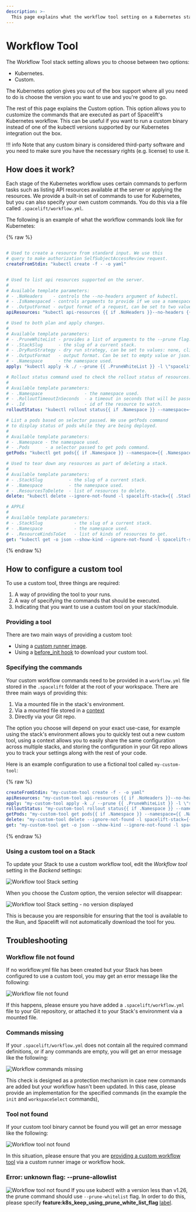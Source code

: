 ```yaml
---
description: >-
  This page explains what the workflow tool setting on a Kubernetes stack is, as well as how to configure it.
---
```


# Workflow Tool

The Workflow Tool stack setting allows you to choose between two options:

- Kubernetes.
- Custom.

The Kubernetes option gives you out of the box support where all you need to do is choose the version you want to use and you're good to go.

The rest of this page explains the Custom option. This option allows you to customize the commands that are executed as part of Spacelift's Kubernetes workflow. This can be useful if you want to run a custom binary instead of one of the kubectl versions supported by our Kubernetes integration out the box.

!!! info
    Note that any custom binary is considered third-party software and you need to make sure you have the necessary rights (e.g. license) to use it.

## How does it work?

Each stage of the Kubernetes workflow uses certain commands to perform tasks such as listing API resources available at the server or applying the resources. We provide a built-in set of commands to use for Kubernetes, but you can also specify your own custom commands. You do this via a file called `.spacelift/workflow.yml`.

The following is an example of what the workflow commands look like for Kubernetes:

{% raw %}

```yaml

# Used to create a resource from standard input. We use this
# query to make authorization SelfSubjectAccessReview request.
createFromStdin: "kubectl create -f - -o yaml"


# Used to list api resources supported on the server.
#
# Available template parameters:
# - .NoHeaders    - controls the --no-headers argument of kubectl.
# - .IsNamespaced - controls arguments to provide if we use a namespace.
# - .OutputFormat - output format of a request, can be set to two values: name or wide.
apiResources: "kubectl api-resources {{ if .NoHeaders }}--no-headers {{ end }}--verbs=list,create {{ if .IsNamespaced }}--namespaced {{ end }}-o {{ .OutputFormat }}"

# Used to both plan and apply changes.
#
# Available template parameters:
# - .PruneWhiteList - provides a list of arguments to the --prune flag. It uses the --prune-allowlist flag, if you want to use the old --pune-whitelist, add the feature:k8s_keep_using_prune_white_list_flag label to your stack.
# - .StackSlug      - the slug of a current stack.
# - .DryRunStrategy - dry run strategy, can be set to values: none, client, server.
# - .OutputFormat   - output format. Can be set to empty value or json.
# - .Namespace      - the namespace used.
apply: "kubectl apply -k ./ --prune {{ .PruneWhiteList }} -l \"spacelift-stack={{ .StackSlug }}\" --dry-run={{ .DryRunStrategy }}{{ if .OutputFormat }} -o {{ .OutputFormat }}{{ end }}{{ if .Namespace }} --namespace={{ .Namespace }}{{ end}}"

# Rollout status command used to check the rollout status of resources.
#
# Available template parameters:
# - .Namespace                - the namespace used.
# - .RolloutTimeoutInSeconds  - a timeout in seconds that will be passed to the command.
# - .Id                       - id of the resource to watch.
rolloutStatus: "kubectl rollout status{{ if .Namespace }} --namespace={{ .Namespace }}{{ end}} --timeout {{ .RolloutTimeoutInSeconds }}s -w {{ .Id }}"

# List a pods based on selector passed. We use getPods command
# to display status of pods while they are being deployed.
#
# Available template parameters:
# - .Namespace - the namespace used.
# - .Pods      - a selector passed to get pods command.
getPods: "kubectl get pods{{ if .Namespace }} --namespace={{ .Namespace }}{{ else }} --all-namespaces{{ end}} -w -l '{{ .Pods }}'"

# Used to tear down any resources as part of deleting a stack.
#
# Available template parameters:
# - .StackSlug          - the slug of a current stack.
# - .Namespace          - the namespace used.
# - .ResourcesToDelete  - list of resources to delete.
delete: "kubectl delete --ignore-not-found -l spacelift-stack={{ .StackSlug }}{{ if .Namespace }} --namespace={{ .Namespace }}{{ else }} --all-namespaces{{ end}} {{ .ResourcesToDelete }}"

# APPLE
#
# Available template parameters:
# - .StackSlug            - the slug of a current stack.
# - .Namespace            - the namespace used.
# - .ResourceKindsToGet   - list of kinds of resources to get.
get: "kubectl get -o json --show-kind --ignore-not-found -l spacelift-stack={{ .StackSlug }}{{ if .Namespace }} --namespace={{ .Namespace }}{{ else }} --all-namespaces{{ end}} {{ .ResourceKindsToGet }}"
```

{% endraw %}

## How to configure a custom tool

To use a custom tool, three things are required:

1. A way of providing the tool to your runs.
2. A way of specifying the commands that should be executed.
3. Indicating that you want to use a custom tool on your stack/module.

### Providing a tool

There are two main ways of providing a custom tool:

- Using a [custom runner image](../../integrations/docker.md#customizing-the-runner-image).
- Using a [before_init hook](../../concepts/stack/stack-settings.md#customizing-workflow) to download your custom tool.

### Specifying the commands

Your custom workflow commands need to be provided in a `workflow.yml` file stored in the `.spacelift` folder at the root of your workspace. There are three main ways of providing this:

1. Via a mounted file in the stack's environment.
2. Via a mounted file stored in a [context](../../concepts/configuration/context.md)
3. Directly via your Git repo.

The option you choose will depend on your exact use-case, for example using the stack's environment allows you to quickly test out a new custom tool, using a context allows you to easily share the same configuration across multiple stacks, and storing the configuration in your Git repo allows you to track your settings along with the rest of your code.

Here is an example configuration to use a fictional tool called `my-custom-tool`:

{% raw %}

```yaml
createFromStdin: "my-custom-tool create -f - -o yaml"
apiResources: "my-custom-tool api-resources {{ if .NoHeaders }}--no-headers {{ end }}--verbs=list,create {{ if .IsNamespaced }}--namespaced {{ end }}-o {{ .OutputFormat }}"
apply: "my-custom-tool apply -k ./ --prune {{ .PruneWhiteList }} -l \"spacelift-stack={{ .StackSlug }}\" --dry-run={{ .DryRunStrategy }}{{ if .OutputFormat }} -o {{ .OutputFormat }}{{ end }}{{ if .Namespace }} --namespace={{ .Namespace }}{{ end}}"
rolloutStatus: "my-custom-tool rollout status{{ if .Namespace }} --namespace={{ .Namespace }}{{ end}} --timeout {{ .RolloutTimeoutInSeconds }}s -w {{ .Id }}"
getPods: "my-custom-tool get pods{{ if .Namespace }} --namespace={{ .Namespace }}{{ else }} --all-namespaces{{ end}} -w -l '{{ .Pods }}'"
delete: "my-custom-tool delete --ignore-not-found -l spacelift-stack={{ .StackSlug }}{{ if .Namespace }} --namespace={{ .Namespace }}{{ else }} --all-namespaces{{ end}} {{ .ResourcesToDelete }}"
get: "my-custom-tool get -o json --show-kind --ignore-not-found -l spacelift-stack={{ .StackSlug }}{{ if .Namespace }} --namespace={{ .Namespace }}{{ else }} --all-namespaces{{ end}} {{ .ResourceKindsToGet }}"

```

{% endraw %}

### Using a custom tool on a Stack

To update your Stack to use a custom workflow tool, edit the _Workflow tool_ setting in the _Backend_ settings:

![Workflow tool Stack setting](../../assets/screenshots/kubernetes-workflow-tool-stack-settings.png)

When you choose the _Custom_ option, the version selector will disappear:

![Workflow tool Stack setting - no version displayed](../../assets/screenshots/kubernetes-workflow-tool-stack-settings-no-version.png)

This is because you are responsible for ensuring that the tool is available to the Run, and Spacelift will not automatically download the tool for you.

## Troubleshooting

### Workflow file not found

If no workflow.yml file has been created but your Stack has been configured to use a custom tool, you may get an error message like the following:

![Workflow file not found](../../assets/screenshots/kubernetes-workflow-tool-file-not-found.png)

If this happens, please ensure you have added a `.spacelift/workflow.yml` file to your Git repository, or attached it to your Stack's environment via a mounted file.

### Commands missing

If your `.spacelift/workflow.yml` does not contain all the required command definitions, or if any commands are empty, you will get an error message like the following:

![Workflow commands missing](../../assets/screenshots/kubernetes-workflow-tool-commands-missing.png)

This check is designed as a protection mechanism in case new commands are added but your workflow hasn't been updated. In this case, please provide an implementation for the specified commands (in the example the `init` and `workspaceSelect` commands),

### Tool not found

If your custom tool binary cannot be found you will get an error message like the following:

![Workflow tool not found](../../assets/screenshots/kubernetes-workflow-tool-tool-not-found.png)

In this situation, please ensure that you are [providing a custom workflow tool](#providing-a-tool) via a custom runner image or workflow hook.

### Error: unknown flag: --prune-allowlist

![Workflow tool not found](../../assets/screenshots/prune-whitelist-bug.png)
If you use kubectl with a version less than v1.26, the prune command should use `--prune-whitelist` flag.
In order to do this, please specify **feature:k8s_keep_using_prune_white_list_flag** [label](../../concepts/stack/stack-settings.md#labels).
